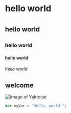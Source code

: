 # hello world <h1>
## hello world <h2>
### hello world <h3>
#### hello world <h4>
###### hello world <h6>
## welcome
![Image of Yaktocat](https://octodex.github.com/images/yaktocat.png)

``` javascript
var myVar = "Hello, world!";
```
